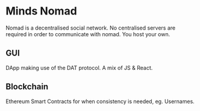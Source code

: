 # Minds Nomad

Nomad is a decentralised social network. No centralised servers are required in order to communicate with nomad. You host your own.

## GUI

DApp making use of the DAT protocol. A mix of JS & React.

## Blockchain

Ethereum Smart Contracts for when consistency is needed, eg. Usernames.
